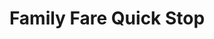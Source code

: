 ---
title: "Family Fare Quick Stop"
url: /eaton-rapids/family-fare-quick-stop/
shop: convenience
---